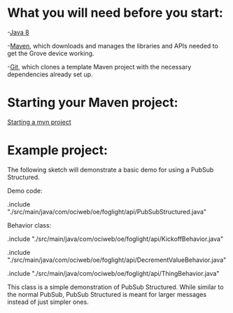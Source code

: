 # What you will need before you start:
-[Java 8](https://docs.oracle.com/javase/8/docs/technotes/guides/install/install_overview.html) 

-[Maven](https://maven.apache.org/install.html), which downloads and manages the libraries and APIs needed to get the Grove device working.

-[Git](https://git-scm.com/), which clones a template Maven project with the necessary dependencies already set up.

# Starting your Maven project: 
[Starting a mvn project](https://github.com/oci-pronghorn/FogLighter/blob/master/README.md)

# Example project:
 
The following sketch will demonstrate a basic demo for using a PubSub Structured.
 
Demo code:

.include "./src/main/java/com/ociweb/oe/foglight/api/PubSubStructured.java"

Behavior class:

.include "./src/main/java/com/ociweb/oe/foglight/api/KickoffBehavior.java"

.include "./src/main/java/com/ociweb/oe/foglight/api/DecrementValueBehavior.java"

.include "./src/main/java/com/ociweb/oe/foglight/api/ThingBehavior.java"


This class is a simple demonstration of PubSub Structured. While similar to the normal PubSub, PubSub Structured is meant for larger messages instead of just simpler ones. 
